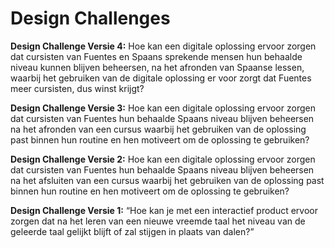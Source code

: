 # Design Challenges

**Design Challenge Versie 4:** Hoe kan een digitale oplossing ervoor zorgen dat cursisten van Fuentes en Spaans sprekende mensen hun behaalde niveau kunnen blijven beheersen, na het afronden van Spaanse lessen, waarbij het gebruiken van de digitale oplossing er voor zorgt dat Fuentes meer cursisten, dus winst krijgt?

**Design Challenge Versie 3:** Hoe kan een digitale oplossing ervoor zorgen dat cursisten van Fuentes hun behaalde Spaans niveau blijven beheersen na het afronden van een cursus waarbij het gebruiken van de oplossing past binnen hun routine en hen motiveert om de oplossing te gebruiken?

**Design Challenge Versie 2:** Hoe kan een digitale oplossing ervoor zorgen dat cursisten van Fuentes hun behaalde Spaans niveau blijven beheersen na het afsluiten van een cursus waarbij het gebruiken van de oplossing past binnen hun routine en hen motiveert om de oplossing te gebruiken?

**Design Challenge Versie 1:** “Hoe kan je met een interactief product ervoor zorgen dat na het leren van een nieuwe vreemde taal het niveau van de geleerde taal gelijkt blijft of zal stijgen in plaats van dalen?”

